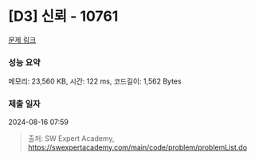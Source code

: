 # [D3] 신뢰 - 10761 

[문제 링크](https://swexpertacademy.com/main/code/problem/problemDetail.do?contestProbId=AXSVc1TqEAYDFAQT) 

### 성능 요약

메모리: 23,560 KB, 시간: 122 ms, 코드길이: 1,562 Bytes

### 제출 일자

2024-08-16 07:59



> 출처: SW Expert Academy, https://swexpertacademy.com/main/code/problem/problemList.do
